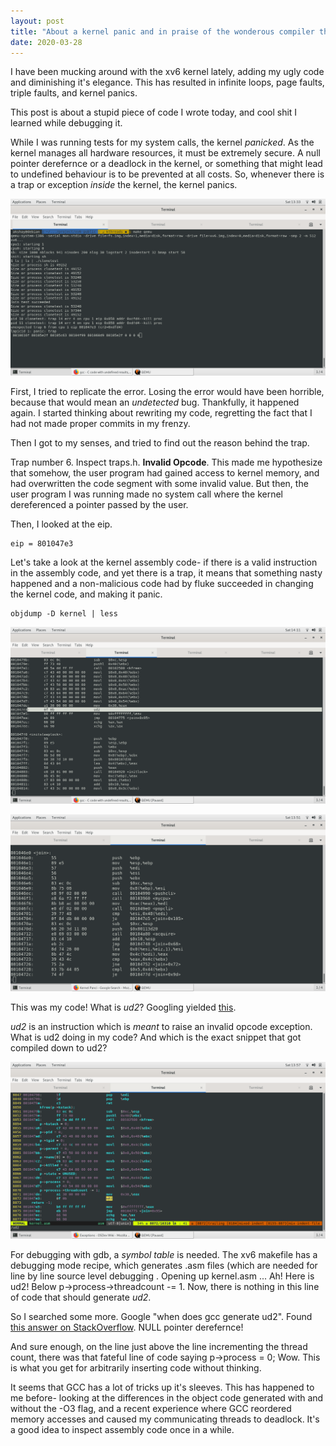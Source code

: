 ```yaml
---
layout: post
title: "About a kernel panic and in praise of the wonderous compiler that is GCC"
date: 2020-03-28
---
```


I have been mucking around with the xv6 kernel lately, adding my ugly code and
diminishing it's elegance. This has resulted in infinite loops, page faults,
triple faults, and kernel panics. 

This post is about a stupid piece of code I wrote today, and cool shit I learned
while debugging it.

While I was running tests for my system calls, the kernel *panicked*. As the
kernel manages all hardware resources, it must be extremely secure. A null
pointer derefernce or a deadlock in the kernel, or something that might lead to
undefined behaviour is to be prevented at all costs. So, whenever there is a
trap or exception *inside* the kernel, the kernel panics.

![The kernel panicked. And so did I](/assets/panic_image.png)

First, I tried to replicate the error. Losing the error would have been
horrible, because that would mean an *undetected* bug. Thankfully, it happened
again. I started thinking about rewriting my code, regretting the fact that I 
had not made proper commits in my frenzy.

Then I got to my senses, and tried to find out the reason behind the trap.

Trap number 6. Inspect traps.h. **Invalid Opcode**. This made me hypothesize
that somehow, the user program had gained access to kernel memory, and had
overwritten the code segment with some invalid value. But then, the user program
I was running made no system call where the kernel dereferenced a pointer passed
by the user.

Then, I looked at the eip. 

	eip = 801047e3

Let's take a look at the kernel assembly code- if there is a valid instruction
in the assembly code, and yet there is a trap, it means that something nasty
happened and a non-malicious code had by fluke succeeded in changing the kernel 
code, and making it panic.

	objdump -D kernel | less

![Object dump shows a strange instruction](/assets/objdump.png)

![Image implicating me](/assets/join.png)

This was my code! What is *ud2*? Googling yielded
[this](http://ftp.neutrino.es/x86InstructionSet/UD2.html).

*ud2* is an instruction which is *meant* to raise an invalid opcode exception.
What is ud2 doing in my code? And which is the exact snippet that got compiled
down to ud2?

![Annotated kernel.asm file](/assets/kernel_asm.png)

For debugging with gdb, a *symbol table* is needed. The xv6 makefile has a
debugging mode recipe, which generates .asm files (which are needed for line by
line source level debugging . Opening up kernel.asm ...  Ah! Here is ud2! Below
p\-\>process\-\>threadcount -= 1. Now, there is nothing in this line of code
that should generate *ud2*. 

So I searched some more. Google "when does gcc generate ud2". Found [this answer
on
StackOverflow](https://stackoverflow.com/questions/26309300/c-code-with-undefined-results-compiler-generates-invalid-code-with-o3).
NULL pointer derefernce! 

And sure enough, on the line just above the line incrementing the thread count,
there was that fateful line of code saying p\-\>process = 0; Wow. This is what
you get for arbitrarily inserting code without thinking.

It seems that GCC has a lot of tricks up it's sleeves. This has happened to me
before- looking at the differences in the object code generated with and without
the -O3 flag, and a recent experience where GCC reordered memory accesses and
caused my communicating threads to deadlock. It's a good idea to inspect 
assembly code once in a while.
